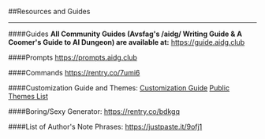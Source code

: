 ##Resources and Guides
***
####Guides
**All Community Guides (Avsfag's /aidg/ Writing Guide & A Coomer's Guide to AI Dungeon) are available at:**
https://guide.aidg.club

####Prompts
https://prompts.aidg.club

####Commands
https://rentry.co/7umi6

####Customization Guide and Themes:
[Customization Guide](https://rentry.co/d9z6d)
[Public Themes List](https://rentry.co/nw66v)

####Boring/Sexy Generator:
https://rentry.co/bdkgq

####List of Author's Note Phrases:
https://justpaste.it/9ofj1
